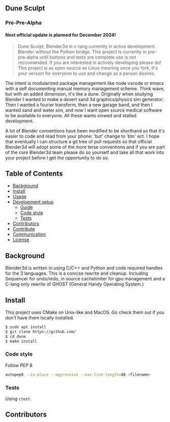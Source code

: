 ## Dune Sculpt
### Pre-Pre-Alpha
#### Next official update is planned for December 2024!
> Dune Sculpt, Blender3d in c-lang currently in active development. Blender without the Python bridge.
> This project is currently in pre-pre-alpha until buttons and tests are complete use is not reccomended.
> If you are interested in actively developing please do! This project is as open source as Linux meaning
> once you fork, it's your version for everyone to use and change as a person desires.

The intent is modularized package management like node vscode or emacs with a self documenting manual memory management scheme.
Think wave, but with an added dimension, it's like a dune. Originally when studying Blender I wanted to make a desert sand 3d graphics/physics sim generator;
Then I wanted a fourier transform, then a new garage band, and then I wanted sand and water sim, and now I want open source medical software to be available to everyone.
All these wants slowed and stalled development.

A lot of Blender conventions have been modified to be shorthand so that it's easier to code and read from your phone: 'but' change to 'btn' ect.
I hope that eventually I can structure a git tree of pull requests so that official Blender3d will adopt some of the more terse conventions and if you
are part of the core Blender3d team please do so yourself and take all that work into your project before I get the opportunity to do so.

## Table of Contents

- [Background](#background)
- [Install](#install)
- [Usage](#usage)
- [Development setup](#development-setup)
    - [Guide](#guide)
    - [Code style](#code-style)
    - [Tests](#tests)
- [Contributors](#contributors)
- [Contribute](#contribute)
- [Communication](#communication)
- [License](#license)


## Background
Blender3d is written in using C/C++ and Python and code required handles for the 3 languages. This is a concise rewrite and cleanup.
Including Sequencer for undo/redo, in source cachelimiter for gpu management and a C-lang only rewrite of GHOST (General Handy Operating System.)
## Install
This project uses CMake on Unix-like and MacOS. Go check them out if you don't have them locally installed.
```sh
$ sudo apt install
$ git clone https://github.com/
$ cd dune
$ make install
```

### Code style
Follow PEP 8
```sh
autopep8 --in-place --aggressive --max-line-length=88 <filename>
```

### Tests
Using `ctest`.

## Contributors
